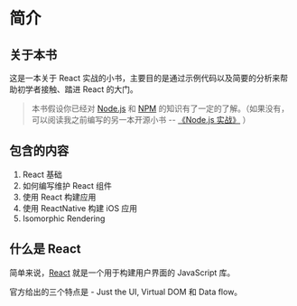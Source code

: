 # 简介

## 关于本书

这是一本关于 React 实战的小书，主要目的是通过示例代码以及简要的分析来帮助初学者接触、踏进 React 的大门。

> 本书假设你已经对 [Node.js](https://nodejs.org) 和 [NPM](https://www.npmjs.com/) 的知识有了一定的了解。（如果没有，可以阅读我之前编写的另一本开源小书 -- [《Node.js 实战》](https://sfantasy.gitbooks.io/node-in-action/content/zh/) ）

## 包含的内容

1. React 基础
2. 如何编写维护 React 组件
3. 使用 React 构建应用
4. 使用 ReactNative 构建 iOS 应用
5. Isomorphic Rendering

## 什么是 React

简单来说，[React](http://facebook.github.io/react/) 就是一个用于构建用户界面的 JavaScript 库。

官方给出的三个特点是 - Just the UI, Virtual DOM 和 Data flow。
